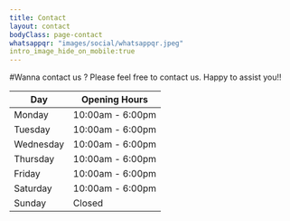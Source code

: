 ```yaml
---
title: Contact
layout: contact
bodyClass: page-contact
whatsappqr: "images/social/whatsappqr.jpeg"
intro_image_hide_on_mobile:true
---
```


#Wanna contact us ?
Please feel free to contact us. 
Happy to assist you!!

| Day       | Opening Hours   |
| --------- | --------------- |
| Monday    | 10:00am - 6:00pm |
| Tuesday   | 10:00am - 6:00pm |
| Wednesday | 10:00am - 6:00pm |
| Thursday  | 10:00am - 6:00pm |
| Friday    | 10:00am - 6:00pm |
| Saturday  | 10:00am - 6:00pm  |
| Sunday  | Closed          |
